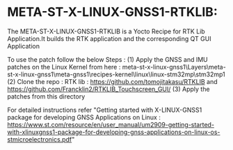 META-ST-X-LINUX-GNSS1-RTKLIB:
==============================================================================================================
The META-ST-X-LINUX-GNSS1-RTKLIB is a Yocto Recipe for RTK Lib Application.It builds the RTK application and the corresponding QT GUI Application

To use the patch follow the below Steps : 
(1) Apply the GNSS and IMU patches on the Linux Kernel from here : meta-st-x-linux-gnss1\Layers\meta-st-x-linux-gnss1\meta-gnss1\recipes-kernel\linux\linux-stm32mp\stm32mp1
(2) Clone the repo : RTK lib : https://github.com/tomojitakasu/RTKLIB and https://github.com/Francklin2/RTKLIB_Touchscreen_GUI/
(3) Apply the patches from this directory

For detailed instructions refer "Getting started with X-LINUX-GNSS1 package for developing GNSS Applications on Linux : https://www.st.com/resource/en/user_manual/um2909-getting-started-with-xlinuxgnss1-package-for-developing-gnss-applications-on-linux-os-stmicroelectronics.pdf"  

